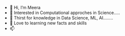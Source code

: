 - 👋 Hi, I’m Meera
- 👀 Interested in Computational approches in Science.....
- 🌱 Thirst for knowledge in Data Science, ML, AI........
- 💞️ Love to learning new facts and skills
- 📫 

<!---
Nair-Meera/Nair-Meera is a ✨ special ✨ repository because its `README.md` (this file) appears on your GitHub profile.
You can click the Preview link to take a look at your changes.
--->
